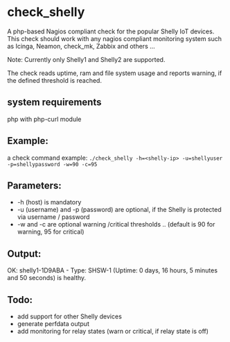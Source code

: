 # check_shelly
A php-based Nagios compliant check for the popular Shelly IoT devices.
This check should work with any nagios compliant monitoring system such as Icinga, Neamon, check_mk, Zabbix and others ...

Note: Currently only Shelly1 and Shelly2 are supported.

The check reads uptime, ram and file system usage and reports warning, if the defined threshold is reached. 

## system requirements
php with php-curl module

## Example:
a check command example:
```./check_shelly -h=<shelly-ip> -u=shellyuser -p=shellypassword -w=90 -c=95```

## Parameters:
  - -h (host) is mandatory
  - -u (username) and -p (password) are optional, if the Shelly is protected via username / password
  - -w and -c are optional warning /critical thresholds .. (default is 90 for warning, 95 for critical)

## Output:
OK: shelly1-1D9ABA - Type: SHSW-1 (Uptime: 0 days, 16 hours, 5 minutes and 50 seconds) is healthy.

## Todo: 
  - add support for other Shelly devices 
  - generate perfdata output
  - add monitoring for relay states (warn or critical, if relay state is off)
  
